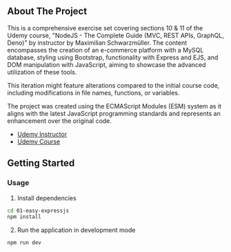 ## About The Project

This is a comprehensive exercise set covering sections 10 & 11 of the Udemy course, "NodeJS - The Complete Guide (MVC, REST APIs, GraphQL, Deno)" by instructor by Maximilian Schwarzmüller. The content encompasses the creation of an e-commerce platform with a MySQL database, styling using Bootstrap, functionality with Express and EJS, and DOM manipulation with JavaScript, aiming to showcase the advanced utilization of these tools.

This iteration might feature alterations compared to the initial course code, including modifications in file names, functions, or variables.

The project was created using the ECMAScript Modules (ESM) system as it aligns with the latest JavaScript programming standards and represents an enhancement over the original code.

- [Udemy Instructor](https://www.udemy.com/user/maximilian-schwarzmuller/)
- [Udemy Course](https://www.udemy.com/course/nodejs-the-complete-guide/)

## Getting Started

### Usage

1. Install dependencies

```sh
cd 01-easy-expressjs
npm install
```

2. Run the application in development mode

```sh
npm run dev
```

